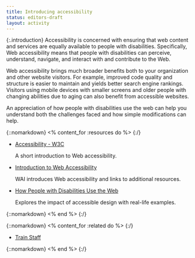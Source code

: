 ```yaml
---
title: Introducing accessibility
status: editors-draft
layout: activity
---
```


{:.introduction}
Accessibility is concerned with ensuring that web content and services are equally available to people with disabilities. Specifically, Web accessibility means that people with disabilities can perceive, understand, navigate, and interact with and contribute to the Web.

Web accessibility brings much broader benefits both to your organization and other website visitors. For example, improved code quality and structure is easier to maintain and yields better search engine rankings. Visitors using mobile devices with smaller screens and older people with changing abilities due to aging can also benefit from accessible websites.

An appreciation of how people with disabilities use the web can help you understand both the challenges faced and how simple modifications can help.

{::nomarkdown}
<% content_for :resources do %>
{:/}

* [Accessibility - W3C](/standards/webdesign/accessibility)

  A short introduction to Web accessibility.
  
* [Introduction to Web Accessibility](/WAI/intro/accessibility.php)

  WAI introduces Web accessibility and links to additional resources.
  
* [How People with Disabilities Use the Web](/WAI/intro/people-use-web)

  Explores the impact of accessible design with real-life examples.

{::nomarkdown}
<% end %>
{:/}

{::nomarkdown}
<% content_for :related do %>
{:/}

* [Train Staff](../implement/train_staff.html)

{::nomarkdown}
<% end %>
{:/}
